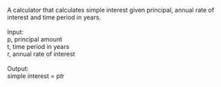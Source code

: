 A calculator that calculates simple interest given principal, annual rate of interest and time period in years.</br>
</br>Input:</br>
 </t>  p, principal amount</br>
 </t>  t, time period in years</br>
 </t>  r, annual rate of interest</br>
</br>Output:</br>
   simple interest = p*t*r</br>
